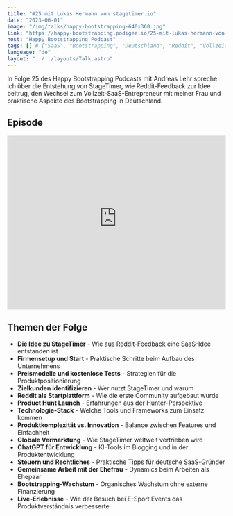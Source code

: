 ```yaml
---
title: "#25 mit Lukas Hermann von stagetimer.io"
date: "2023-06-01"
image: "/img/talks/happy-bootstrapping-640x360.jpg"
link: "https://happy-bootstrapping.podigee.io/25-mit-lukas-hermann-von-stagetimerio"
host: "Happy Bootstrapping Podcast"
tags: [] # ["SaaS", "Bootstrapping", "Deutschland", "Reddit", "Vollzeit-Entrepreneur"]
language: "de"
layout: "../../layouts/Talk.astro"
---
```


In Folge 25 des Happy Bootstrapping Podcasts mit Andreas Lehr spreche ich über die Entstehung von StageTimer, wie Reddit-Feedback zur Idee beitrug, den Wechsel zum Vollzeit-SaaS-Entrepreneur mit meiner Frau und praktische Aspekte des Bootstrapping in Deutschland.

## Episode

<iframe
  width="100%"
  height="400"
  src="https://www.youtube-nocookie.com/embed/bNdGreVRA3E"
  title="YouTube video player"
  frameborder="0"
  allow="accelerometer; autoplay; clipboard-write; encrypted-media; gyroscope; picture-in-picture; web-share"
  referrerpolicy="strict-origin-when-cross-origin"
  allowfullscreen
></iframe>

## Themen der Folge

- **Die Idee zu StageTimer** - Wie aus Reddit-Feedback eine SaaS-Idee entstanden ist
- **Firmensetup und Start** - Praktische Schritte beim Aufbau des Unternehmens
- **Preismodelle und kostenlose Tests** - Strategien für die Produktpositionierung
- **Zielkunden identifizieren** - Wer nutzt StageTimer und warum
- **Reddit als Startplattform** - Wie die erste Community aufgebaut wurde
- **Product Hunt Launch** - Erfahrungen aus der Hunter-Perspektive
- **Technologie-Stack** - Welche Tools und Frameworks zum Einsatz kommen
- **Produktkomplexität vs. Innovation** - Balance zwischen Features und Einfachheit
- **Globale Vermarktung** - Wie StageTimer weltweit vertrieben wird
- **ChatGPT für Entwicklung** - KI-Tools im Blogging und in der Produktentwicklung
- **Steuern und Rechtliches** - Praktische Tipps für deutsche SaaS-Gründer
- **Gemeinsame Arbeit mit der Ehefrau** - Dynamics beim Arbeiten als Ehepaar
- **Bootstrapping-Wachstum** - Organisches Wachstum ohne externe Finanzierung
- **Live-Erlebnisse** - Wie der Besuch bei E-Sport Events das Produktverständnis verbesserte
